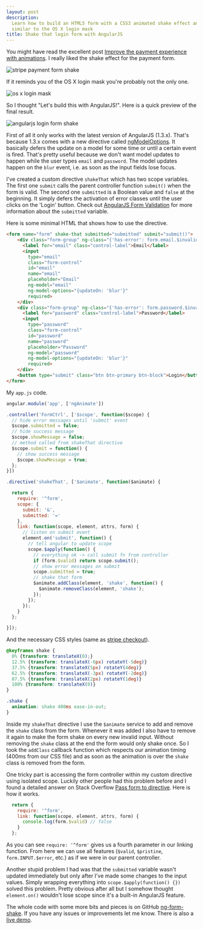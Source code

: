 ```yaml
---
layout: post
description:
  Learn how to build an HTML5 form with a CSS3 animated shake effect and AngularJS
  similar to the OS X login mask
title: Shake that login form with AngularJS
---
```


You might have read the excellent post [Improve the payment experience with animations](https://medium.com/ui-ux-articles/3d1b0a9b810e).
I really liked the shake effect for the payment form.

![stripe payment form shake](https://raw.githubusercontent.com/zeMirco/ng-form-shake/master/img/stripe.gif)

If it reminds you of the OS X login mask you're probably not the only one.

![os x login mask](https://raw.githubusercontent.com/zeMirco/ng-form-shake/master/img/osx.gif)

So I thought "Let's build this with AngularJS!". Here is a quick preview of the
final result.

![angularjs login form shake](https://raw.githubusercontent.com/zeMirco/ng-form-shake/master/img/demo.gif)

First of all it only works with the latest version of AngularJS (1.3.x). That's
because 1.3.x comes with a new directive called [ngModelOptions](https://docs.angularjs.org/api/ng/directive/ngModelOptions).
It basically defers the update on a model for some time or until a certain event
is fired. That's pretty useful because we don't want model updates to happen while
the user types `email` and `password`. The model updates happen on the `blur` event, i.e.
as soon as the input fields lose focus.

I've created a custom directive `shakeThat` which has two scope variables. The first one
`submit` calls the parent controller function `submit()` when the form is valid.
The second one `submitted` is a Boolean value and `false` at the beginning. It simply
defers the activation of error classes until the user clicks on the 'Login' button.
Check out [AngularJS Form Validation](http://scotch.io/tutorials/javascript/angularjs-form-validation#only-showing-errors-after-submitting-the-form)
for more information about the `submitted` variable.

Here is some minimal HTML that shows how to use the directive.

```html
<form name="form" shake-that submitted="submitted" submit="submit()">
    <div class="form-group" ng-class="{'has-error': form.email.$invalid && submitted}">
      <label for="email" class="control-label">Email</label>
      <input
        type="email"
        class="form-control"
        id="email"
        name="email"
        placeholder="Email"
        ng-model="email"
        ng-model-options="{updateOn: 'blur'}"
        required>
    </div>
    <div class="form-group" ng-class="{'has-error': form.password.$invalid && submitted}">
      <label for="password" class="control-label">Password</label>
      <input
        type="password"
        class="form-control"
        id="password"
        name="password"
        placeholder="Password"
        ng-model="password"
        ng-model-options="{updateOn: 'blur'}"
        required>
    </div>
    <button type="submit" class="btn btn-primary btn-block">Login</button>
</form>
```

My `app.js` code.

```js
angular.module('app', ['ngAnimate'])

.controller('FormCtrl', ['$scope', function($scope) {
  // hide error messages until 'submit' event
  $scope.submitted = false;
  // hide success message
  $scope.showMessage = false;
  // method called from shakeThat directive
  $scope.submit = function() {
    // show success message
    $scope.showMessage = true;
  };
}])

.directive('shakeThat', ['$animate', function($animate) {

  return {
    require: '^form',
    scope: {
      submit: '&',
      submitted: '='
    },
    link: function(scope, element, attrs, form) {
      // listen on submit event
      element.on('submit', function() {
        // tell angular to update scope
        scope.$apply(function() {
          // everything ok -> call submit fn from controller
          if (form.$valid) return scope.submit();
          // show error messages on submit
          scope.submitted = true;
          // shake that form
          $animate.addClass(element, 'shake', function() {
            $animate.removeClass(element, 'shake');
          });
        });
      });
    }
  };

}]);
```

And the necessary CSS styles (same as [stripe checkout](https://stripe.com/docs/checkout)).

```css
@keyframes shake {
  0% {transform: translateX(0);}
  12.5% {transform: translateX(-6px) rotateY(-5deg)}
  37.5% {transform: translateX(5px) rotateY(4deg)}
  62.5% {transform: translateX(-3px) rotateY(-2deg)}
  87.5% {transform: translateX(2px) rotateY(1deg)}
  100% {transform: translateX(0)}
}

.shake {
  animation: shake 400ms ease-in-out;
}
```

Inside my `shakeThat` directive I use the `$animate` service to add and remove
the `shake` class from the form. Whenever it was added I also have to remove it again
to make the form shake on every new invalid input. Without removing the `shake` class
at the end the form would only shake once. So I took the `addClass` callback function
which respects our animation timing (400ms from our CSS file) and as soon as the animation is
over the `shake` class is removed from the form.

One tricky part is accessing the form controller within my custom directive using
isolated scope. Luckily other people had this problem before and I found a detailed
answer on Stack Overflow [Pass form to directive](http://stackoverflow.com/a/17621174/1256496).
Here is how it works.

```js
  return {
    require: '^form',
    link: function(scope, element, attrs, form) {
      console.log(form.$valid) // false
    }
  };
```

As you can see `require: '^form'` gives us a fourth parameter in our linking function.
From here we can use all features (`$valid`, `$pristine`, `form.INPUT.$error`, etc.) as if we were in our parent controller.

Another stupid problem I had was that the `submitted` variable wasn't updated immediately
but only after I've made some changes to the input values. Simply wrapping everything
into `scope.$apply(function() {})` solved this problem. Pretty obvious after all but I
somehow thought `element.on()` wouldn't lose scope since it's a built-in AngularJS feature.

The whole code with some more bits and pieces is on GitHub [ng-form-shake](). If you have any issues or
improvements let me know. There is also a [live demo](http://zemirco.github.io/ng-form-shake).
